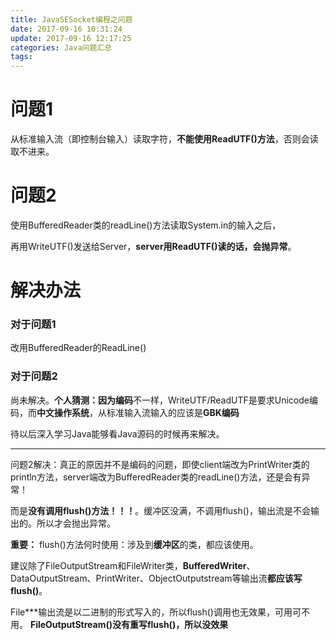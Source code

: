 ```yaml
---
title: JavaSESocket编程之问题
date: 2017-09-16 10:31:24
update: 2017-09-16 12:17:25
categories: Java问题汇总
tags:
---
```


# 问题1

从标准输入流（即控制台输入）读取字符，**不能使用ReadUTF()方法**，否则会读取不进来。

<!-- more -->

# 问题2

使用BufferedReader类的readLine()方法读取System.in的输入之后，

再用WriteUTF()发送给Server，**server用ReadUTF()读的话，会抛异常**。

# 解决办法

### 对于问题1
改用BufferedReader的ReadLine()

### 对于问题2
尚未解决。**个人猜测：**因为**编码**不一样，WriteUTF/ReadUTF是要求Unicode编码，而**中文操作系统**，从标准输入流输入的应该是**GBK编码**

待以后深入学习Java能够看Java源码的时候再来解决。

------------
问题2解决：真正的原因并不是编码的问题，即使client端改为PrintWriter类的println方法，server端改为BufferedReader类的readLine()方法，还是会有异常！

而是**没有调用flush()方法！！！**。缓冲区没满，不调用flush()，输出流是不会输出的。所以才会抛出异常。



**重要：** flush()方法何时使用：涉及到**缓冲区**的类，都应该使用。

建议除了FileOutputStream和FileWriter类，**BufferedWriter**、DataOutputStream、PrintWriter、ObjectOutputstream等输出流**都应该写flush()**。

File\*\*\*输出流是以二进制的形式写入的，所以flush()调用也无效果，可用可不用。  **FileOutputStream()没有重写flush()，所以没效果**






